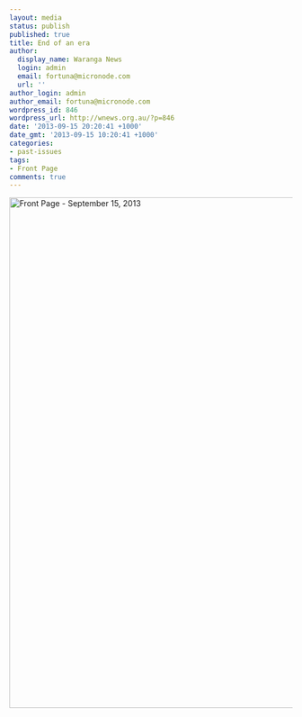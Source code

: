 ```yaml
---
layout: media
status: publish
published: true
title: End of an era
author:
  display_name: Waranga News
  login: admin
  email: fortuna@micronode.com
  url: ''
author_login: admin
author_email: fortuna@micronode.com
wordpress_id: 846
wordpress_url: http://wnews.org.au/?p=846
date: '2013-09-15 20:20:41 +1000'
date_gmt: '2013-09-15 10:20:41 +1000'
categories:
- past-issues
tags:
- Front Page
comments: true
---
```


<a href="{{ site.url }}/images/2013/09/frontpage-20130915.pdf"><img class="alignnone size-full wp-image-844" alt="Front Page - September 15, 2013" src="{{ site.url }}/images/2013/09/frontpage-20130915.png" width="624" height="907" /></a>
